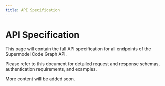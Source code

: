 ```yaml
---
title: API Specification
---  
```


# API Specification  

This page will contain the full API specification for all endpoints of the Supermodel Code Graph API.  

Please refer to this document for detailed request and response schemas, authentication requirements, and examples.  

More content will be added soon. 
